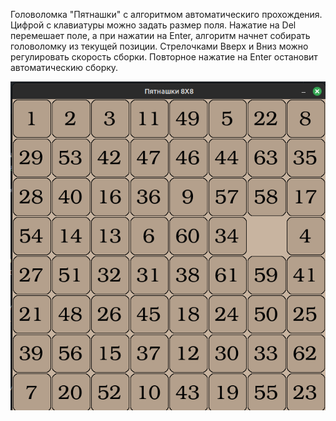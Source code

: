 Головоломка "Пятнашки" с алгоритмом автоматическиго прохождения.
Цифрой с клавиатуры можно задать размер поля.
Нажатие на Del перемешает поле, а
при нажатии на Enter, алгоритм начнет собирать
головоломку из текущей позиции. Стрелочками 
Вверх и Вниз можно регулировать скорость сборки. 
Повторное нажатие на Enter остановит автоматическию сборку. 

![Скриншот](https://github.com/KIvanX/TagGame/raw/master/screenshot.png)